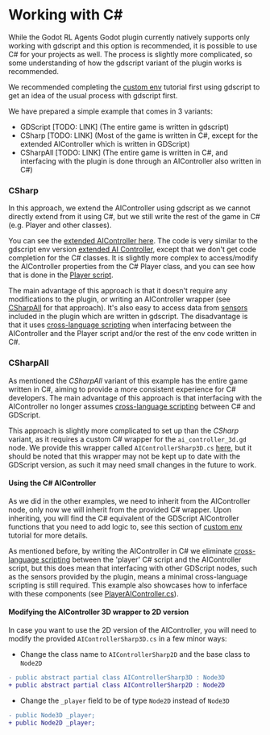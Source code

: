 # Working with C#

While the Godot RL Agents Godot plugin currently natively supports only working with gdscript and this option is recommended, 
it is possible to use C# for your projects as well. The process is slightly more complicated, so some understanding of
how the gdscript variant of the plugin works is recommended.

We recommended completing the [custom env](https://github.com/edbeeching/godot_rl_agents/blob/main/docs/CUSTOM_ENV.md) tutorial first using
gdscript to get an idea of the usual process with gdscript first.

We have prepared a simple example that comes in 3 variants:
- GDScript [TODO: LINK] (The entire game is written in gdscript)
- CSharp [TODO: LINK] (Most of the game is written in C#, except for the extended AIController which is written in GDScript)
- CSharpAll [TODO: LINK] (The entire game is written in C#, and interfacing with the plugin is done through an AIController also  written in C#)

### CSharp

In this approach, we extend the AIController using gdscript as we cannot directly extend from it using C#, but we still write the rest of the game in C# (e.g. Player and other classes). 

You can see the [extended AIController here](https://github.com/edbeeching/godot_rl_agents_examples/blob/AddSimpleTestEnv/examples/TestExamples/SimpleReachGoal/CSharp/scenes/player/player_ai_controller.gd). The code is very similar to the gdscript env version [extended AI Controller](https://github.com/edbeeching/godot_rl_agents_examples/blob/AddSimpleTestEnv/examples/TestExamples/SimpleReachGoal/GDScript/scenes/player/player_ai_controller.gd), except that we don't get code completion for the C# classes. It is slightly more complex to access/modify the AIController properties from the C# Player class, and you can see how that is done in the [Player script](https://github.com/edbeeching/godot_rl_agents_examples/blob/AddSimpleTestEnv/examples/TestExamples/SimpleReachGoal/CSharp/scenes/player/Player.cs).

The main advantage of this approach is that it doesn't require any modifications to the plugin, or writing an AIController wrapper (see [CSharpAll](#csharpall) for that approach). It's also easy to access data from [sensors](https://github.com/edbeeching/godot_rl_agents/blob/main/docs/NODE_REFERENCE.md#sensors) included in the plugin which are written in gdscript. The disadvantage is that it uses [cross-language scripting](https://docs.godotengine.org/en/stable/tutorials/scripting/cross_language_scripting.html) when interfacing between the AIController and the Player script and/or the rest of the env code written in C#.

### CSharpAll

As mentioned the _CSharpAll_ variant of this example has the entire game written in C#, aiming to provide a more 
consistent experience for C# developers. The main advantage of this approach is that interfacing with the AIController 
no longer assumes [cross-language scripting](https://docs.godotengine.org/en/stable/tutorials/scripting/cross_language_scripting.html) between C# and GDScript.

This approach is slightly more complicated to set up than the _CSharp_ variant, as it requires a custom C# wrapper for 
the `ai_controller_3d.gd` node. We provide this wrapper called `AIControllerSharp3D.cs` [here](https://github.com/edbeeching/godot_rl_agents_examples/blob/AddSimpleTestEnv/examples/TestExamples/SimpleReachGoal/CSharpAll/scenes/player/AIControllerSharp3D.cs),
but it should be noted that this wrapper may not be kept up to date with the GDScript version, as such it may need small
changes in the future to work.

[//]: # "TODO: Change `AIControllerSharp3D.cs` branch infix to main when merged"

#### Using the C# AIController

As we did in the other examples, we need to inherit from the AIController node, only now we will inherit from the 
provided C# wrapper. Upon inheriting, you will find the C# equivalent of the GDScript AIController functions that you 
need to add logic to, see this section of [custom env](https://github.com/edbeeching/godot_rl_agents/blob/main/docs/CUSTOM_ENV.md#adding-the-ai-controller) tutorial for more details.

As mentioned before, by writing the AIController in C# we eliminate [cross-language scripting](https://docs.godotengine.org/en/stable/tutorials/scripting/cross_language_scripting.html) between the 'player'
C# script and the AIController script, but this does mean that interfacing with other GDScript nodes, such as the 
sensors provided by the plugin, means a minimal cross-language scripting is still required. This example also showcases
how to inferface with these components (see [PlayerAIController.cs](https://github.com/edbeeching/godot_rl_agents_examples/blob/AddSimpleTestEnv/examples/TestExamples/SimpleReachGoal/CSharpAll/scenes/player/PlayerAIController.cs)).

[//]: # "TODO: Change `PlayerAIController` branch infix to main when merged"

#### Modifying the AIController 3D wrapper to 2D version

In case you want to use the 2D version of the AIController, you will need to modify the provided 
`AIControllerSharp3D.cs` in a few minor ways:
- Change the class name to `AIControllerSharp2D` and the base class to `Node2D`
```diff
- public abstract partial class AIControllerSharp3D : Node3D
+ public abstract partial class AIControllerSharp2D : Node2D
```
- Change the `_player` field to be of type `Node2D` instead of `Node3D`
```diff
- public Node3D _player;
+ public Node2D _player;
```
